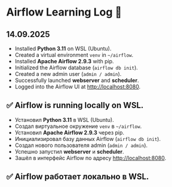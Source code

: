 # Airflow Learning Log 📝

14.09.2025
---

- Installed **Python 3.11** on WSL (Ubuntu).  
- Created a virtual environment `venv` in `~/airflow`.  
- Installed **Apache Airflow 2.9.3** with pip.  
- Initialized the Airflow database (`airflow db init`).  
- Created a new admin user (`admin / admin`).  
- Successfully launched **webserver** and **scheduler**.  
- Logged into the Airflow UI at [http://localhost:8080](http://localhost:8080).  

✅ Airflow is running locally on WSL.  
---

- Установил **Python 3.11** в WSL (Ubuntu).  
- Создал виртуальное окружение `venv` в `~/airflow`.  
- Установил **Apache Airflow 2.9.3** через pip.  
- Инициализировал базу данных Airflow (`airflow db init`).  
- Создал нового пользователя admin (`admin / admin`).  
- Успешно запустил **webserver** и **scheduler**.  
- Зашёл в интерфейс Airflow по адресу [http://localhost:8080](http://localhost:8080).  

✅ Airflow работает локально в WSL.  
---
